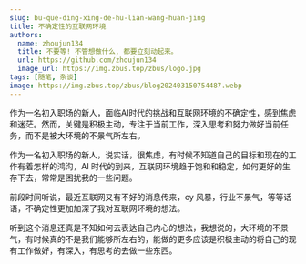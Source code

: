 ```yaml
---
slug: bu-que-ding-xing-de-hu-lian-wang-huan-jing
title: 不确定性的互联网环境
authors:
  name: zhoujun134
  title: 不要等! 不管想做什么, 都要立刻动起来。
  url: https://github.com/zhoujun134
  image_url: https://img.zbus.top/zbus/logo.jpg
tags: [随笔, 杂谈]
image: https://img.zbus.top/zbus/blog202403150754487.webp
---
```

 
 作为一名初入职场的新人，面临AI时代的挑战和互联网环境的不确定性，感到焦虑和迷茫。然而，关键是积极主动，专注于当前工作，深入思考和努力做好当前任务，而不是被大环境的不景气所左右。 
<!-- truncate -->  
 作为一名初入职场的新人，说实话，很焦虑，有时候不知道自己的目标和现在的工作有着怎样的鸿沟，AI 时代的到来，互联网环境趋于饱和和稳定，如何更好的生存下去，常常是困扰我的一些问题。

前段时间听说，最近互联网又有不好的消息传来，cy 风暴，行业不景气，等等话语，不确定性更加加深了我对互联网环境的想法。

听到这个消息还真是不知如何去表达自己内心的想法，我想说的，大环境的不景气，有时候真的不是我们能够所左右的，能做的更多应该是积极主动的将自己的现有工作做好，有深入，有思考的去做一些东西。
